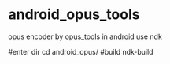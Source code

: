 android_opus_tools
==================

opus encoder by opus_tools in android use ndk

#enter dir
cd android_opus/
#build
ndk-build